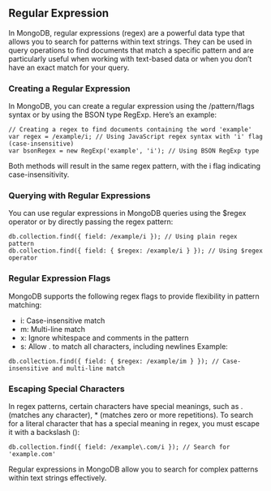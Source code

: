 ## Regular Expression
In MongoDB, regular expressions (regex) are a powerful data type that allows you to search for patterns within text strings. They can be used in query operations to find documents that match a specific pattern and are particularly useful when working with text-based data or when you don’t have an exact match for your query.

### Creating a Regular Expression
In MongoDB, you can create a regular expression using the /pattern/flags syntax or by using the BSON type RegExp. Here’s an example:
```
// Creating a regex to find documents containing the word 'example'
var regex = /example/i; // Using JavaScript regex syntax with 'i' flag (case-insensitive)
var bsonRegex = new RegExp('example', 'i'); // Using BSON RegExp type
```
Both methods will result in the same regex pattern, with the i flag indicating case-insensitivity.

### Querying with Regular Expressions
You can use regular expressions in MongoDB queries using the $regex operator or by directly passing the regex pattern:
```
db.collection.find({ field: /example/i }); // Using plain regex pattern
db.collection.find({ field: { $regex: /example/i } }); // Using $regex operator
```
### Regular Expression Flags
MongoDB supports the following regex flags to provide flexibility in pattern matching:

- i: Case-insensitive match
- m: Multi-line match
- x: Ignore whitespace and comments in the pattern
- s: Allow . to match all characters, including newlines
Example:
```
db.collection.find({ field: { $regex: /example/im } }); // Case-insensitive and multi-line match
```
### Escaping Special Characters
In regex patterns, certain characters have special meanings, such as . (matches any character), * (matches zero or more repetitions). To search for a literal character that has a special meaning in regex, you must escape it with a backslash (\):
```
db.collection.find({ field: /example\.com/i }); // Search for 'example.com'
```
Regular expressions in MongoDB allow you to search for complex patterns within text strings effectively.